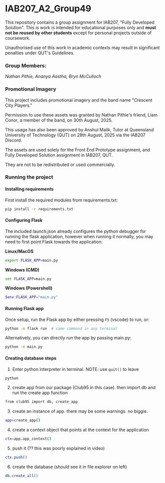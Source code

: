 # IAB207_A2_Group49

This repository contains a group assignment for IAB207, "Fully Developed Solution". This is work is intended for educational purposes only
and **must not be reused by other students** except for personal projects outside of coursework.

Unauthorised use of this work in academic contexts may result in significant penalties under QUT's Guidelines.

### Group Members:

_Nathan Pithie,_
_Ananya Aastha,_
_Bryn McCulloch_

### Promotional Imagery

This project includes promotional imagery and the band name "Crescent City Players."

Permission to use these assets was granted by Nathan Pithie's friend, Liam Conor, a member of the band, on 30th August, 2025.

This usage has also been approved by Anshul Malik, Tutor at Queensland University of Technology (QUT) on 28th August, 2025 via the IAB207 Discord.

The assets are used solely for the Front End Prototype assignment, and Fully Developed Solution assignment in IAB207, QUT.

They are not to be redistributed or used commercially.

### Running the project

#### Installing requirements

First install the required modules from requirements.txt:

```bash
pip install -r requirements.txt
```

#### Configuring Flask

The included launch.json already configures the python debugger for running the flask application, however when
running it normally, you may need to first point Flask towards the application:

**Linux/MacOS**

```bash
export FLASK_APP=main.py
```

**Windows (CMD)**

```cmd
set FLASK_APP=main.py
```

**Windows (Powershell)**

```powershell
$env:FLASK_APP="main.py"
```

#### Running Flask app

Once setup, run the Flask app by either pressing `F5` (vscode) to run, or:

```bash
python -m flask run  # same command in any terminal
```

Alternatively, you can directly run the app by passing main.py:

```bash
python -m main.py
```

#### Creating database steps

1. Enter python interpreter in terminal. NOTE: use `quit()` to leave

```bash
python
```

2. create app from our package (Club95 in this case). then import db and run the create app function

```bash
from club95 import db, create_app
```

3. create an instance of app. there may be some warnings. no biggie.

```bash
app=create_app()
```

4. create a context object that points at the context for the application

```bash
ctx=app.app_context()
```

5. push it (?? this was poorly explained in video)

```bash
ctx.push()
```

6. create the database (should see it in file explorer on left)

```bash
db.create_all()
```
